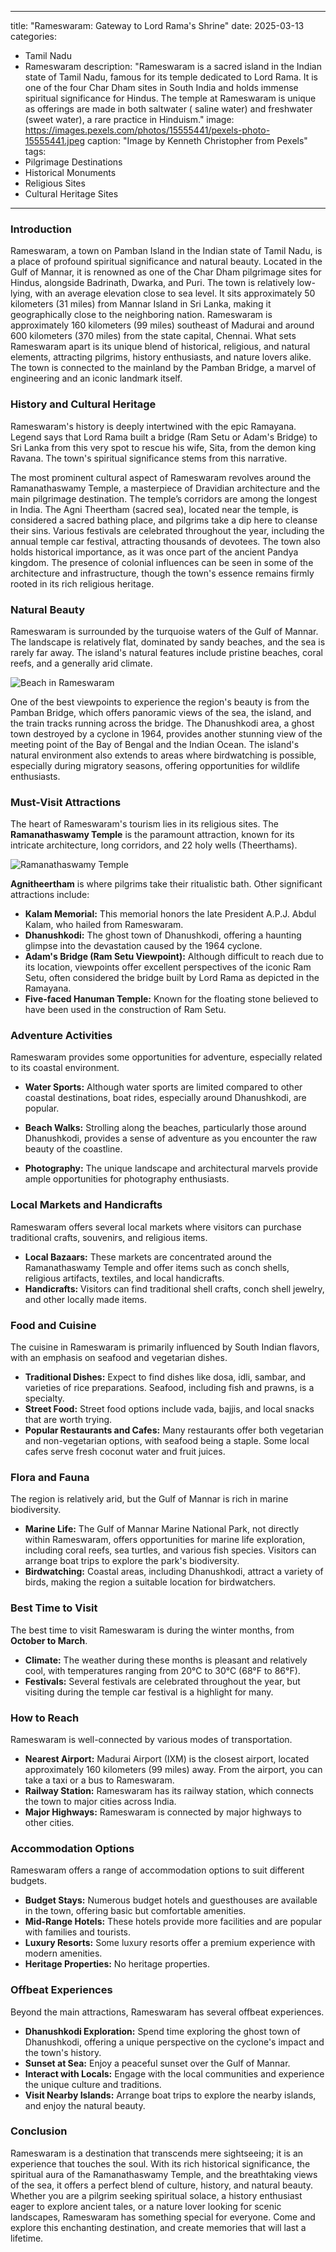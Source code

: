 
---
title: "Rameswaram: Gateway to Lord Rama's Shrine"
date: 2025-03-13
categories:
  - Tamil Nadu
  - Rameswaram
description: "Rameswaram is a sacred island in the Indian state of Tamil Nadu, famous for its temple dedicated to Lord Rama. It is one of the four Char Dham sites in South India and holds immense spiritual significance for Hindus. The temple at Rameswaram is unique as offerings are made in both saltwater ( saline water) and freshwater (sweet water), a rare practice in Hinduism."
image: https://images.pexels.com/photos/15555441/pexels-photo-15555441.jpeg
caption: "Image by Kenneth  Christopher from Pexels"
tags: 
  - Pilgrimage Destinations
  - Historical Monuments
  - Religious Sites
  - Cultural Heritage Sites
---


### **Introduction**

Rameswaram, a town on Pamban Island in the Indian state of Tamil Nadu, is a place of profound spiritual significance and natural beauty. Located in the Gulf of Mannar, it is renowned as one of the Char Dham pilgrimage sites for Hindus, alongside Badrinath, Dwarka, and Puri. The town is relatively low-lying, with an average elevation close to sea level. It sits approximately 50 kilometers (31 miles) from Mannar Island in Sri Lanka, making it geographically close to the neighboring nation. Rameswaram is approximately 160 kilometers (99 miles) southeast of Madurai and around 600 kilometers (370 miles) from the state capital, Chennai. What sets Rameswaram apart is its unique blend of historical, religious, and natural elements, attracting pilgrims, history enthusiasts, and nature lovers alike. The town is connected to the mainland by the Pamban Bridge, a marvel of engineering and an iconic landmark itself.

### **History and Cultural Heritage**

Rameswaram's history is deeply intertwined with the epic Ramayana. Legend says that Lord Rama built a bridge (Ram Setu or Adam's Bridge) to Sri Lanka from this very spot to rescue his wife, Sita, from the demon king Ravana. The town's spiritual significance stems from this narrative.

The most prominent cultural aspect of Rameswaram revolves around the Ramanathaswamy Temple, a masterpiece of Dravidian architecture and the main pilgrimage destination. The temple’s corridors are among the longest in India. The Agni Theertham (sacred sea), located near the temple, is considered a sacred bathing place, and pilgrims take a dip here to cleanse their sins. Various festivals are celebrated throughout the year, including the annual temple car festival, attracting thousands of devotees. The town also holds historical importance, as it was once part of the ancient Pandya kingdom. The presence of colonial influences can be seen in some of the architecture and infrastructure, though the town's essence remains firmly rooted in its rich religious heritage.

###  **Natural Beauty**

Rameswaram is surrounded by the turquoise waters of the Gulf of Mannar. The landscape is relatively flat, dominated by sandy beaches, and the sea is rarely far away. The island's natural features include pristine beaches, coral reefs, and a generally arid climate.

<img src="placeholder_image_beach.jpg" alt="Beach in Rameswaram">

One of the best viewpoints to experience the region's beauty is from the Pamban Bridge, which offers panoramic views of the sea, the island, and the train tracks running across the bridge. The Dhanushkodi area, a ghost town destroyed by a cyclone in 1964, provides another stunning view of the meeting point of the Bay of Bengal and the Indian Ocean. The island's natural environment also extends to areas where birdwatching is possible, especially during migratory seasons, offering opportunities for wildlife enthusiasts.

### **Must-Visit Attractions**

The heart of Rameswaram's tourism lies in its religious sites. The **Ramanathaswamy Temple** is the paramount attraction, known for its intricate architecture, long corridors, and 22 holy wells (Theerthams).

<img src="placeholder_image_ramanathaswamy_temple.jpg" alt="Ramanathaswamy Temple">

**Agnitheertham** is where pilgrims take their ritualistic bath. Other significant attractions include:
*   **Kalam Memorial:** This memorial honors the late President A.P.J. Abdul Kalam, who hailed from Rameswaram.
*   **Dhanushkodi:** The ghost town of Dhanushkodi, offering a haunting glimpse into the devastation caused by the 1964 cyclone.
*   **Adam's Bridge (Ram Setu Viewpoint):** Although difficult to reach due to its location, viewpoints offer excellent perspectives of the iconic Ram Setu, often considered the bridge built by Lord Rama as depicted in the Ramayana.
*   **Five-faced Hanuman Temple:** Known for the floating stone believed to have been used in the construction of Ram Setu.

### **Adventure Activities**

Rameswaram provides some opportunities for adventure, especially related to its coastal environment.

*   **Water Sports:** Although water sports are limited compared to other coastal destinations, boat rides, especially around Dhanushkodi, are popular.
*   **Beach Walks:** Strolling along the beaches, particularly those around Dhanushkodi, provides a sense of adventure as you encounter the raw beauty of the coastline.

*   **Photography:** The unique landscape and architectural marvels provide ample opportunities for photography enthusiasts.

### **Local Markets and Handicrafts**

Rameswaram offers several local markets where visitors can purchase traditional crafts, souvenirs, and religious items.

*   **Local Bazaars:** These markets are concentrated around the Ramanathaswamy Temple and offer items such as conch shells, religious artifacts, textiles, and local handicrafts.
*   **Handicrafts:** Visitors can find traditional shell crafts, conch shell jewelry, and other locally made items.

### **Food and Cuisine**

The cuisine in Rameswaram is primarily influenced by South Indian flavors, with an emphasis on seafood and vegetarian dishes.

*   **Traditional Dishes:** Expect to find dishes like dosa, idli, sambar, and varieties of rice preparations. Seafood, including fish and prawns, is a specialty.
*   **Street Food:** Street food options include vada, bajjis, and local snacks that are worth trying.
*   **Popular Restaurants and Cafes:** Many restaurants offer both vegetarian and non-vegetarian options, with seafood being a staple. Some local cafes serve fresh coconut water and fruit juices.

### **Flora and Fauna**

The region is relatively arid, but the Gulf of Mannar is rich in marine biodiversity.

*   **Marine Life:** The Gulf of Mannar Marine National Park, not directly within Rameswaram, offers opportunities for marine life exploration, including coral reefs, sea turtles, and various fish species. Visitors can arrange boat trips to explore the park's biodiversity.
*   **Birdwatching:** Coastal areas, including Dhanushkodi, attract a variety of birds, making the region a suitable location for birdwatchers.

### **Best Time to Visit**

The best time to visit Rameswaram is during the winter months, from **October to March**.

*   **Climate:** The weather during these months is pleasant and relatively cool, with temperatures ranging from 20°C to 30°C (68°F to 86°F).
*   **Festivals:** Several festivals are celebrated throughout the year, but visiting during the temple car festival is a highlight for many.

### **How to Reach**

Rameswaram is well-connected by various modes of transportation.

*   **Nearest Airport:** Madurai Airport (IXM) is the closest airport, located approximately 160 kilometers (99 miles) away. From the airport, you can take a taxi or a bus to Rameswaram.
*   **Railway Station:** Rameswaram has its railway station, which connects the town to major cities across India.
*   **Major Highways:** Rameswaram is connected by major highways to other cities.

### **Accommodation Options**

Rameswaram offers a range of accommodation options to suit different budgets.

*   **Budget Stays:** Numerous budget hotels and guesthouses are available in the town, offering basic but comfortable amenities.
*   **Mid-Range Hotels:** These hotels provide more facilities and are popular with families and tourists.
*   **Luxury Resorts:** Some luxury resorts offer a premium experience with modern amenities.
*   **Heritage Properties:** No heritage properties.

### **Offbeat Experiences**

Beyond the main attractions, Rameswaram has several offbeat experiences.

*   **Dhanushkodi Exploration:** Spend time exploring the ghost town of Dhanushkodi, offering a unique perspective on the cyclone's impact and the town's history.
*   **Sunset at Sea:** Enjoy a peaceful sunset over the Gulf of Mannar.
*   **Interact with Locals:** Engage with the local communities and experience the unique culture and traditions.
*   **Visit Nearby Islands:** Arrange boat trips to explore the nearby islands, and enjoy the natural beauty.

### **Conclusion**

Rameswaram is a destination that transcends mere sightseeing; it is an experience that touches the soul. With its rich historical significance, the spiritual aura of the Ramanathaswamy Temple, and the breathtaking views of the sea, it offers a perfect blend of culture, history, and natural beauty. Whether you are a pilgrim seeking spiritual solace, a history enthusiast eager to explore ancient tales, or a nature lover looking for scenic landscapes, Rameswaram has something special for everyone. Come and explore this enchanting destination, and create memories that will last a lifetime.



